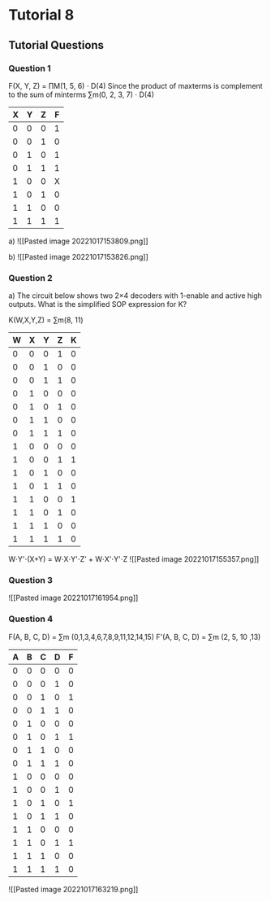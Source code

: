 # Tutorial 8

## Tutorial Questions 

### Question 1
F(X, Y, Z) = $\prod$M(1, 5, 6) $\cdot$ D(4)
Since the product of maxterms is complement to the sum of minterms
$\sum$m(0, 2, 3, 7) $\cdot$ D(4)

| X | Y | Z | F | 
|-|-|-|-|
|0|0|0|1|
|0|0|1|0|
|0|1|0|1|
|0|1|1|1|
|1|0|0|X|
|1|0|1|0|
|1|1|0|0|
|1|1|1|1|

a) ![[Pasted image 20221017153809.png]]

b) ![[Pasted image 20221017153826.png]]


### Question 2
a) The circuit below shows two 2×4 decoders with 1-enable and active high outputs. What is the simplified SOP expression for K?

K(W,X,Y,Z) = $\sum$m(8, 11)

| W | X | Y | Z | K |
|-|-|-|-|-|
|0|0|0|1|0|
|0|0|1|0|0|
|0|0|1|1|0|
|0|1|0|0|0|
|0|1|0|1|0|
|0|1|1|0|0|
|0|1|1|1|0|
|1|0|0|0|0|
|1|0|0|1|1|
|1|0|1|0|0|
|1|0|1|1|0|
|1|1|0|0|1|
|1|1|0|1|0|
|1|1|1|0|0|
|1|1|1|1|0|


W$\cdot$Y'$\cdot$(X+Y)
= W$\cdot$X$\cdot$Y'$\cdot$Z' + W$\cdot$X'$\cdot$Y'$\cdot$Z
![[Pasted image 20221017155357.png]]


### Question 3
![[Pasted image 20221017161954.png]]


### Question 4

F(A, B, C, D) = $\sum$m (0,1,3,4,6,7,8,9,11,12,14,15)
F'(A, B, C, D) = $\sum$m (2, 5, 10 ,13)


| A | B | C | D | F |
|-|-|-|-|-|
|0|0|0|0|0|
|0|0|0|1|0|
|0|0|1|0|1|
|0|0|1|1|0|
|0|1|0|0|0|
|0|1|0|1|1|
|0|1|1|0|0|
|0|1|1|1|0|
|1|0|0|0|0|
|1|0|0|1|0|
|1|0|1|0|1|
|1|0|1|1|0|
|1|1|0|0|0|
|1|1|0|1|1|
|1|1|1|0|0|
|1|1|1|1|0|


![[Pasted image 20221017163219.png]]
